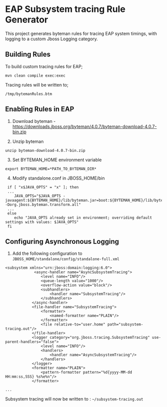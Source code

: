 EAP Subsystem tracing Rule Generator
====================================
This project generates byteman rules for tracing EAP system timings, with logging to a custom Jboss Logging category.

Building Rules
--------------

To build custom tracing rules for EAP;

`mvn clean compile exec:exec`

Tracing rules will be written to; 

`/tmp/bytemanRules.btm`

 Enabling Rules in EAP
 ---------------------
 
 1. Download byteman - https://downloads.jboss.org/byteman/4.0.7/byteman-download-4.0.7-bin.zip 
 
 2. Unzip byteman
 
 `unzip byteman-download-4.0.7-bin.zip`
 
 3. Set BYTEMAN_HOME environment variable
 
 `export BYTEMAN_HOME=*PATH_TO_BYTEMAN_DIR*`
 
 4. Modify standalone.conf in JBOSS_HOME/bin

```` 
 if [ "x$JAVA_OPTS" = "x" ]; then
 ...
    JAVA_OPTS="$JAVA_OPTS -javaagent:${BYTEMAN_HOME}/lib/byteman.jar=boot:${BYTEMAN_HOME}/lib/byteman.jar,script:/tmp/bytemanRules.btm,sys:${BYTEMAN_HOME}/lib/byteman.jar -Dorg.jboss.byteman.transform.all"
 ...
 else
    echo "JAVA_OPTS already set in environment; overriding default settings with values: $JAVA_OPTS"
 fi
 ````
 
 Configuring Asynchronous Logging
 --------------------------------
 
 1. Add the following configuration to `JBOSS_HOME/standalone/config/standalone-full.xml`
 
 ````
 <subsystem xmlns="urn:jboss:domain:logging:6.0">
              <async-handler name="AsyncSubsystemTracing">
                 <level name="INFO"/>
                 <queue-length value="1000"/>
                 <overflow-action value="block"/>
                 <subhandlers>
                     <handler name="SubsystemTracing"/>
                 </subhandlers>
             </async-handler>
             <file-handler name="SubsystemTracing">
                 <formatter>
                     <named-formatter name="PLAIN"/>
                 </formatter>
                 <file relative-to="user.home" path="subsystem-tracing.out"/>
             </file-handler>
             <logger category="org.jboss.tracing.SubsystemTracing" use-parent-handlers="false">
                 <level name="INFO"/>
                 <handlers>
                     <handler name="AsyncSubsystemTracing"/>
                 </handlers>
             </logger>
             <formatter name="PLAIN">
                 <pattern-formatter pattern="%d{yyyy-MM-dd HH:mm:ss,SSS} %s%e%n"/>
             </formatter>
             
...            
 ````
 
 Subsystem tracing will now be written to : `~/subsystem-tracing.out`